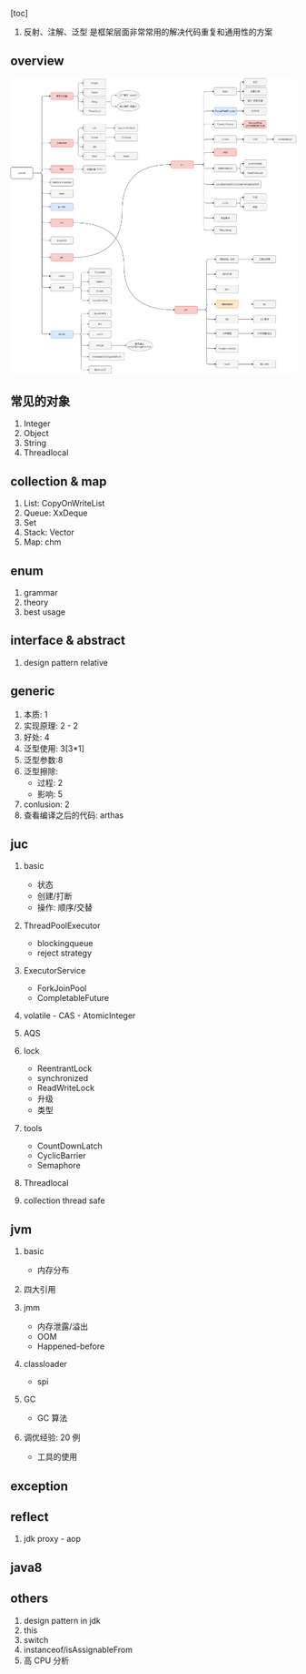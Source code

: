 [toc]

1. 反射、注解、泛型 是框架层面非常常用的解决代码重复和通用性的方案

## overview

![avatar](/static/image/java/se/se-overview.png)

## 常见的对象

1. Integer
2. Object
3. String
4. Threadlocal

## collection & map

1. List: CopyOnWriteList
2. Queue: XxDeque
3. Set
4. Stack: Vector
5. Map: chm

## enum

1. grammar
2. theory
3. best usage

## interface & abstract

1. design pattern relative

## generic

1. 本质: 1
2. 实现原理: 2 - 2
3. 好处: 4
4. 泛型使用: 3[3*1]
5. 泛型参数:8
6. 泛型擦除:
   - 过程: 2
   - 影响: 5
7. conlusion: 2
8. 查看编译之后的代码: arthas

## juc

1. basic

   - 状态
   - 创建/打断
   - 操作: 顺序/交替

2. ThreadPoolExecutor

   - blockingqueue
   - reject strategy

3. ExecutorService

   - ForkJoinPool
   - CompletableFuture

4. volatile - CAS - AtomicInteger
5. AQS

6. lock

   - ReentrantLock
   - synchronized
   - ReadWriteLock
   - 升级
   - 类型

7. tools

   - CountDownLatch
   - CyclicBarrier
   - Semaphore

8. Threadlocal
9. collection thread safe

## jvm

1. basic

   - 内存分布

2. 四大引用
3. jmm

   - 内存泄露/溢出
   - OOM
   - Happened-before

4. classloader

   - spi

5. GC

   - GC 算法

6. 调优经验: 20 例
   - 工具的使用

## exception

## reflect

1. jdk proxy - aop

## java8

## others

1. design pattern in jdk
2. this
3. switch
4. instanceof/isAssignableFrom
5. 高 CPU 分析
